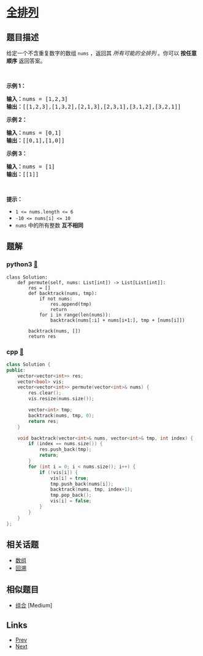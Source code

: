 
# [全排列](https://leetcode-cn.com/problems/permutations)

## 题目描述

<p>给定一个不含重复数字的数组 <code>nums</code> ，返回其 <em>所有可能的全排列</em> 。你可以 <strong>按任意顺序</strong> 返回答案。</p>

<p>&nbsp;</p>

<p><strong>示例 1：</strong></p>

<pre>
<strong>输入：</strong>nums = [1,2,3]
<strong>输出：</strong>[[1,2,3],[1,3,2],[2,1,3],[2,3,1],[3,1,2],[3,2,1]]
</pre>

<p><strong>示例 2：</strong></p>

<pre>
<strong>输入：</strong>nums = [0,1]
<strong>输出：</strong>[[0,1],[1,0]]
</pre>

<p><strong>示例 3：</strong></p>

<pre>
<strong>输入：</strong>nums = [1]
<strong>输出：</strong>[[1]]
</pre>

<p>&nbsp;</p>

<p><strong>提示：</strong></p>

<ul>
	<li><code>1 &lt;= nums.length &lt;= 6</code></li>
	<li><code>-10 &lt;= nums[i] &lt;= 10</code></li>
	<li><code>nums</code> 中的所有整数 <strong>互不相同</strong></li>
</ul>


## 题解

### python3 [🔗](permutations.py) 
```python3
class Solution:
    def permute(self, nums: List[int]) -> List[List[int]]:
        res = []
        def backtrack(nums, tmp):
            if not nums:
                res.append(tmp)
                return 
            for i in range(len(nums)):
                backtrack(nums[:i] + nums[i+1:], tmp + [nums[i]])
                
        backtrack(nums, [])
        return res

```
### cpp [🔗](permutations.cpp) 
```cpp
class Solution {
public:
    vector<vector<int>> res;
    vector<bool> vis;
    vector<vector<int>> permute(vector<int>& nums) {
        res.clear();
        vis.resize(nums.size());

        vector<int> tmp;
        backtrack(nums, tmp, 0);
        return res;
    }

    void backtrack(vector<int>& nums, vector<int>& tmp, int index) {
        if (index == nums.size()) {
            res.push_back(tmp);
            return;
        }
        for (int i = 0; i < nums.size(); i++) {
            if (!vis[i]) {
                vis[i] = true;
                tmp.push_back(nums[i]);
                backtrack(nums, tmp, index+1);
                tmp.pop_back();
                vis[i] = false;
            }
        }
    }
};
```


## 相关话题

- [数组](../../tags/array.md) 
- [回溯](../../tags/backtracking.md) 


## 相似题目

- [组合](../combinations/README.md)  [Medium] 


## Links

- [Prev](../wildcard-matching/README.md) 
- [Next](../rotate-image/README.md) 

